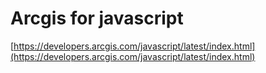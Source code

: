 #   Arcgis for javascript
[https://developers.arcgis.com/javascript/latest/index.html](https://developers.arcgis.com/javascript/latest/index.html)  
    
    
 